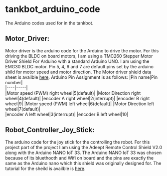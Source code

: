 # tankbot_arduino_code
The Arduino codes used for in the tankbot.

## Motor_Driver:
Motor driver is the arduino code for the Arduino to drive the motor. For this driving the BLDC on board motors, I am using a TMC260 Stepper Motor Driver Shield For Arduino with a standard Arduino UNO. I am using the EMG30 BLDC motor. Pin 5, 4, 6 and 7 are default pins set by the arduino shild for motor speed and motor direction. The Motor driver shield data sheet is availble [here](https://wiki.dfrobot.com/TMC260_Stepper_Motor_Driver_Shield_SKU__DRI0035 "BLDC sheild").
Arduino Pin Assignment is as follows:
|Pin name|Pin number|     
|----|-----|  
|Motor speed (PWM) right wheel|5(default)|
|Motor Direction right wheel|4(default)| 
|encoder A right wheel|2(interrupt)|
|encoder B right wheel|9|
|Motor speed (PWM) left wheel|6(default)|
|Motor Direction left wheel|7(default)|  
|encoder A left wheel|3(interrupt)|
|encoder B left wheel|10|


## Robot_Controller_Joy_Stick:
The arduino code for the joy stick for the controlling the robot. For this project part of the project I am using the Adeept Remote Control Shield V2.0 along with the Arduino NANO IoT 33. The Arduino NANO IoT 33 was chosen because of its bluethooth and Wifi on board and the pins are exactly the same as the Arduino nano which this shield was originally designed for. 
The tutorial for the sheild is availble is [here](https://www.adeept.com/blog/tutorials/adeept-remote-control-shield-introduction.html "remote control sheild").

